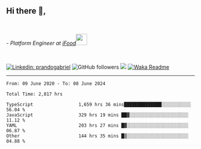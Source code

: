 <h2>Hi there  👋,</h2> </br>

<p><em>- Platform Engineer at <a href="https://www.ifood.com.br/">iFood</a><img src="https://media.giphy.com/media/WUlplcMpOCEmTGBtBW/giphy.gif" width="30"> 
</em></p></br>


[![Linkedin: prandogabriel](https://img.shields.io/badge/-prandogabriel-blue?style=flat-square&logo=Linkedin&logoColor=white&link=https://www.linkedin.com/in/prandogabriel/)](https://www.linkedin.com/in/prandogabriel)
![GitHub followers](https://img.shields.io/github/followers/prandogabriel?label=Follow&style=social)
![](https://visitor-badge.glitch.me/badge?page_id=prandogabriel.prandogabriel)
[![Waka Readme](https://github.com/prandogabriel/prandogabriel/actions/workflows/update-stats.yml.yml/badge.svg)](https://github.com/prandogabriel/prandogabriel/actions/workflows/update-stats.yml.yml)

---

<!--START_SECTION:waka-->

```golang
From: 09 June 2020 - To: 08 June 2024

Total Time: 2,817 hrs

TypeScript                 1,659 hrs 36 mins██████████████░░░░░░░░░░░   56.04 %
JavaScript                 329 hrs 19 mins ██▓░░░░░░░░░░░░░░░░░░░░░░   11.12 %
YAML                       203 hrs 27 mins █▓░░░░░░░░░░░░░░░░░░░░░░░   06.87 %
Other                      144 hrs 35 mins █▒░░░░░░░░░░░░░░░░░░░░░░░   04.88 %
```

<!--END_SECTION:waka-->
